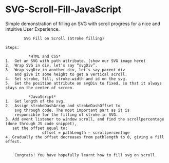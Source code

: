 # SVG-Scroll-Fill-JavaScript
Simple demonstration of filling an SVG with scroll progress for a nice and intuitive User Experience.


            SVG Fill on Scroll (Stroke filling)

    Steps:

              *HTML and CSS*
    1.  Get an SVG with path attribute. (show our SVG image here)
    2.  Wrap SVG in div, let’s say “svgDiv”.
    3.  Wrap svgDiv in another div, let’s say parent div
        and give it some height to get a vertical scroll.
    4.  Set stroke, fill, stroke-width and id on the svg.
    5.  Set the position attribute on svgDiv to fixed, so that it always stays on the center of screen.

              *JavaScript*              
    1.  Get length of the svg.
    2.  Assign strokeDashArray and strokeDashOffset to
        svg through code. The most important part as it is
        responsible for the filling of stroke in SVG.
    3. Add event listener to window scroll, and find the scrollpercentage (done through JS code snippet),
       set the offset equal to:
                    offset = pathLength – scrollpercentage
    4. Gradually the offset decreases from pathlength to 0, giving a fill effect.


        Congrats! You have hopefully learnt how to fill svg on scroll.
